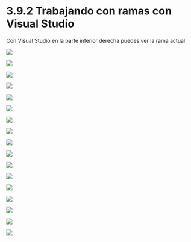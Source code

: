 # 3.9.2 Trabajando con ramas con Visual Studio

Con Visual Studio en la parte inferior derecha puedes ver la rama actual



![](../../.gitbook/assets/imagen%20%285%29.png)

![](../../.gitbook/assets/imagen%20%288%29.png)

![](../../.gitbook/assets/imagen%20%2810%29.png)

![](../../.gitbook/assets/imagen.png)

![](../../.gitbook/assets/imagen%20%281%29.png)





![](../../.gitbook/assets/imagen%20%2816%29.png)

![](../../.gitbook/assets/imagen%20%289%29.png)

![](../../.gitbook/assets/imagen%20%282%29.png)

![](../../.gitbook/assets/imagen%20%2814%29.png)

![](../../.gitbook/assets/imagen%20%286%29.png)

![](../../.gitbook/assets/imagen%20%2811%29.png)

![](../../.gitbook/assets/imagen%20%284%29.png)

![](../../.gitbook/assets/imagen%20%2815%29.png)

![](../../.gitbook/assets/imagen%20%283%29.png)

![](../../.gitbook/assets/imagen%20%287%29.png)

![](../../.gitbook/assets/imagen%20%2817%29.png)

![](../../.gitbook/assets/imagen%20%2813%29.png)

